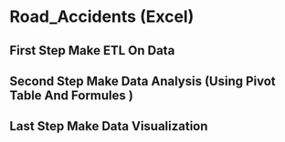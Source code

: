 # Road_Accidents (Excel)
## First Step Make ETL On Data 
## Second Step Make Data Analysis (Using Pivot Table And Formules )
## Last Step Make Data Visualization
